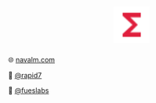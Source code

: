<h1 align="center">
  <img src="./functions.svg" alt="navalm logo" height="74px">
</h1>

🌐
<a href="https://navalm.com" target="_blank">
  navalm.com
</a>

🚀
<a href="https://rapid7.com" target="_blank">
  @rapid7
</a>

🌱
<a href="https://rapid7.com" target="_blank">
  @fueslabs
</a>

<!--
**navalmonga/navalmonga** is a ✨ _special_ ✨ repository because its `README.md` (this file) appears on your GitHub profile.

Here are some ideas to get you started:

- 🔭 I’m currently working on ...
- 🌱 I’m currently learning ...
- 👯 I’m looking to collaborate on ...
- 🤔 I’m looking for help with ...
- 💬 Ask me about ...
- 📫 How to reach me: ...
- 😄 Pronouns: ...
- ⚡ Fun fact: ...
-->
